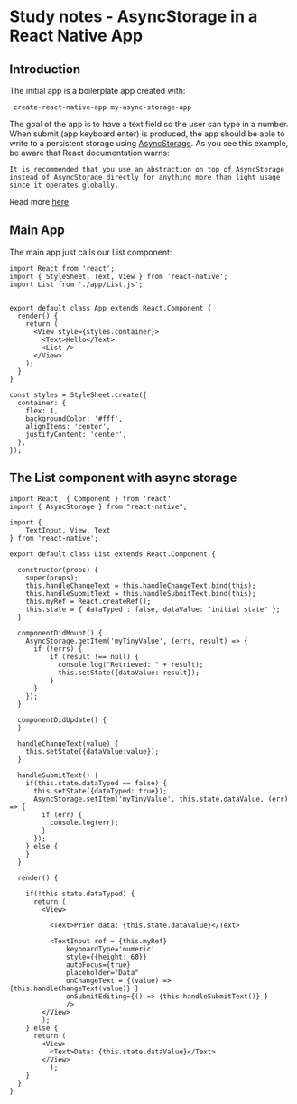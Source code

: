 # Study notes - AsyncStorage in a React Native App

## Introduction

The initial app is a boilerplate app created with:

```
 create-react-native-app my-async-storage-app
```

The goal of the app is to have a text field so the user can type in a number. When submit (app keyboard enter) is produced, the app should be able to write to a persistent storage using [AsyncStorage](https://facebook.github.io/react-native/docs/asyncstorage.html). As you see this example, be aware that React documentation warns:

```
It is recommended that you use an abstraction on top of AsyncStorage instead of AsyncStorage directly for anything more than light usage since it operates globally.
```

Read more [here](https://facebook.github.io/react-native/docs/asyncstorage.html).

## Main App

The main app just calls our List component:

```
import React from 'react';
import { StyleSheet, Text, View } from 'react-native';
import List from './app/List.js';


export default class App extends React.Component {
  render() {
    return (
      <View style={styles.container}>
        <Text>Hello</Text>
        <List />
      </View>
    );
  }
}

const styles = StyleSheet.create({
  container: {
    flex: 1,
    backgroundColor: '#fff',
    alignItems: 'center',
    justifyContent: 'center',
  },
});

```

## The List component with async storage

```
import React, { Component } from 'react'
import { AsyncStorage } from "react-native";

import {
    TextInput, View, Text
} from 'react-native';

export default class List extends React.Component {

  constructor(props) {
    super(props);
    this.handleChangeText = this.handleChangeText.bind(this);
    this.handleSubmitText = this.handleSubmitText.bind(this);
    this.myRef = React.createRef();
    this.state = { dataTyped : false, dataValue: "initial state" };
  }

  componentDidMount() {
    AsyncStorage.getItem('myTinyValue', (errs, result) => {
      if (!errs) {
          if (result !== null) {
            console.log("Retrieved: " + result);
            this.setState({dataValue: result});
          }
      }
    });
  }

  componentDidUpdate() {
  }

  handleChangeText(value) {
    this.setState({dataValue:value});
  }

  handleSubmitText() {
    if(this.state.dataTyped == false) {
      this.setState({dataTyped: true});
      AsyncStorage.setItem('myTinyValue', this.state.dataValue, (err) => {
        if (err) {
          console.log(err);
        }
      });
    } else {
    }
  }

  render() {

    if(!this.state.dataTyped) {
      return (
        <View>

          <Text>Prior data: {this.state.dataValue}</Text>

          <TextInput ref = {this.myRef}
              keyboardType='numeric'
              style={{height: 60}}
              autoFocus={true}
              placeholder="Data"
              onChangeText = {(value) => {this.handleChangeText(value)} }
              onSubmitEditing={() => {this.handleSubmitText()} }
              />
        </View>
        );
    } else {
      return (
        <View>
          <Text>Data: {this.state.dataValue}</Text>
        </View>
          );
    }
  }
}

```
